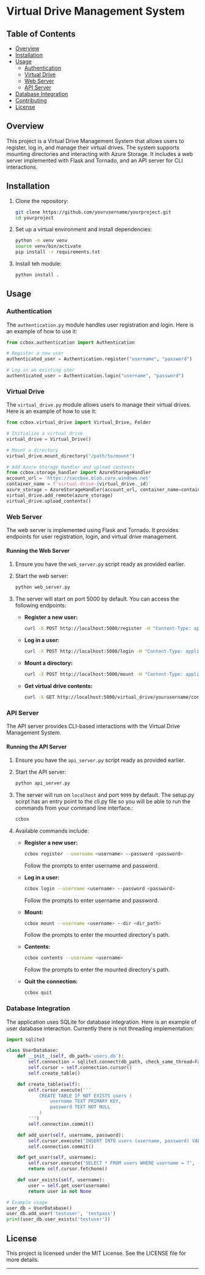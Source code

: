 # Virtual Drive Management System

## Table of Contents

- [Overview](#overview)
- [Installation](#installation)
- [Usage](#usage)
  - [Authentication](#authentication)
  - [Virtual Drive](#virtual-drive)
  - [Web Server](#web-server)
  - [API Server](#api-server)
- [Database Integration](#database-integration)
- [Contributing](#contributing)
- [License](#license)

## Overview

This project is a Virtual Drive Management System that allows users to register, log in, and manage their virtual drives. The system supports mounting directories and interacting with Azure Storage. It includes a web server implemented with Flask and Tornado, and an API server for CLI interactions.

## Installation

1. Clone the repository:
   ```sh
   git clone https://github.com/yourusername/yourproject.git
   cd yourproject
   ```

2. Set up a virtual environment and install dependencies:
   ```sh
   python -m venv venv
   source venv/bin/activate
   pip install -r requirements.txt
   ```

3. Install teh module:
   ```sh
   python install .
   ```

## Usage

### Authentication

The `authentication.py` module handles user registration and login. Here is an example of how to use it:

```python
from ccbox.authentication import Authentication

# Register a new user
authenticated_user = Authentication.register("username", "password")

# Log in an existing user
authenticated_user = Authentication.login("username", "password")
```

### Virtual Drive

The `virtual_drive.py` module allows users to manage their virtual drives. Here is an example of how to use it:

```python
from ccbox.virtual_drive import Virtual_Drive, Folder

# Initialize a virtual drive
virtual_drive = Virtual_Drive()

# Mount a directory
virtual_drive.mount_directory("/path/to/mount")

# Add Azure Storage Handler and upload contents
from ccbox.storage_handler import AzureStorageHandler
account_url = 'https://saccbox.blob.core.windows.net'
container_name = f'virtual-drive-{virtual_drive._id}'
azure_storage = AzureStorageHandler(account_url, container_name=container_name)
virtual_drive.add_remote(azure_storage)
virtual_drive.upload_contents()
```

### Web Server

The web server is implemented using Flask and Tornado. It provides endpoints for user registration, login, and virtual drive management.

#### Running the Web Server

1. Ensure you have the `web_server.py` script ready as provided earlier.

2. Start the web server:
   ```sh
   python web_server.py
   ```

3. The server will start on port 5000 by default. You can access the following endpoints:

   - **Register a new user:**
     ```sh
     curl -X POST http://localhost:5000/register -H "Content-Type: application/json" -d '{"username":"yourusername","password":"yourpassword"}'
     ```

   - **Log in a user:**
     ```sh
     curl -X POST http://localhost:5000/login -H "Content-Type: application/json" -d '{"username":"yourusername","password":"yourpassword"}'
     ```

   - **Mount a directory:**
     ```sh
     curl -X POST http://localhost:5000/mount -H "Content-Type: application/json" -d '{"username":"yourusername","dir_path":"/path/to/mount"}'
     ```

   - **Get virtual drive contents:**
     ```sh
     curl -X GET http://localhost:5000/virtual_drive/yourusername/contents
     ```

### API Server

The API server provides CLI-based interactions with the Virtual Drive Management System.

#### Running the API Server

1. Ensure you have the `api_server.py` script ready as provided earlier.

2. Start the API server:
   ```sh
   python api_server.py
   ```

3. The server will run on `localhost` and port `9999` by default. The setup.py scirpt has an entry point to the cli.py file so you will be able to run the commands from your command line interface.:

   ```sh
   ccbox
   ```

4. Available commands include:
   - **Register a new user:**
     ```sh
     ccbox register --username <username> --password <password>
     ```
     Follow the prompts to enter username and password.

   - **Log in a user:**
     ```sh
     ccbox login --username <username> --password <password>
     ```
     Follow the prompts to enter username and password.
   
   - **Mount:**
     ```sh
     ccbox mount --username <username> --dir <dir_path>
     ```
     Follow the prompts to enter the mounted directory's path.
   
   - **Contents:**
     ```sh
     ccbox contents --username <username> 
     ```
     Follow the prompts to enter the mounted directory's path.

   - **Quit the connection:**
     ```sh
     ccbox quit
     ```

### Database Integration

The application uses SQLite for database integration. Here is an example of user database interaction. Currently there is not threading implementation:

```python
import sqlite3

class UserDatabase:
    def __init__(self, db_path='users.db'):
        self.connection = sqlite3.connect(db_path, check_same_thread=False)
        self.cursor = self.connection.cursor()
        self.create_table()

    def create_table(self):
        self.cursor.execute('''
            CREATE TABLE IF NOT EXISTS users (
                username TEXT PRIMARY KEY,
                password TEXT NOT NULL
            )
        ''')
        self.connection.commit()

    def add_user(self, username, password):
        self.cursor.execute('INSERT INTO users (username, password) VALUES (?, ?)', (username, password))
        self.connection.commit()

    def get_user(self, username):
        self.cursor.execute('SELECT * FROM users WHERE username = ?', (username,))
        return self.cursor.fetchone()

    def user_exists(self, username):
        user = self.get_user(username)
        return user is not None

# Example usage
user_db = UserDatabase()
user_db.add_user('testuser', 'testpass')
print(user_db.user_exists('testuser'))
```

## License

This project is licensed under the MIT License. See the LICENSE file for more details.

---
